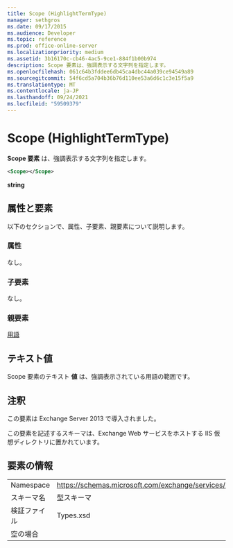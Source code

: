 ```yaml
---
title: Scope (HighlightTermType)
manager: sethgros
ms.date: 09/17/2015
ms.audience: Developer
ms.topic: reference
ms.prod: office-online-server
ms.localizationpriority: medium
ms.assetid: 3b16170c-cb46-4ac5-9ce1-884f1b00b974
description: Scope 要素は、強調表示する文字列を指定します。
ms.openlocfilehash: 061c64b3fddee6db45ca4dbc44a039ce94549a89
ms.sourcegitcommit: 54f6cd5a704b36b76d110ee53a6d6c1c3e15f5a9
ms.translationtype: MT
ms.contentlocale: ja-JP
ms.lasthandoff: 09/24/2021
ms.locfileid: "59509379"
---
```

# <a name="scope-highlighttermtype"></a>Scope (HighlightTermType)

**Scope 要素** は、強調表示する文字列を指定します。 
  
```XML
<Scope></Scope>
```

 **string**
## <a name="attributes-and-elements"></a>属性と要素

以下のセクションで、属性、子要素、親要素について説明します。
  
### <a name="attributes"></a>属性

なし。
  
### <a name="child-elements"></a>子要素

なし。
  
### <a name="parent-elements"></a>親要素

[用語](term.md)
  
## <a name="text-value"></a>テキスト値

Scope 要素のテキスト **値** は、強調表示されている用語の範囲です。 
  
## <a name="remarks"></a>注釈

この要素は Exchange Server 2013 で導入されました。
  
この要素を記述するスキーマは、Exchange Web サービスをホストする IIS 仮想ディレクトリに置かれています。
  
## <a name="element-information"></a>要素の情報

|||
|:-----|:-----|
|Namespace  <br/> |https://schemas.microsoft.com/exchange/services/2006/types  <br/> |
|スキーマ名  <br/> |型スキーマ  <br/> |
|検証ファイル  <br/> |Types.xsd  <br/> |
|空の場合  <br/> ||
   

